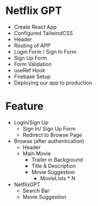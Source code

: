 # Netflix GPT
- Create React App
- Configured TailwindCSS
- Header
- Routing of APP
- Login Form / Sign In Form
- Sign Up Form
- Form Validation
- useRef Hook
- Firebase Setup
- Deploying our app to production

# Feature
- Login/Sign Up
    - Sign In/ Sign Up Form
    - Redirect to Browse Page
- Browse (after authentication)
    - Header
    - Main Movie
        - Trailer in Background
        - Title & Description
        - Movie Suggestion
            - MovieLists * N
- NetflixGPT
    - Search Bar
    - Movie Suggestion